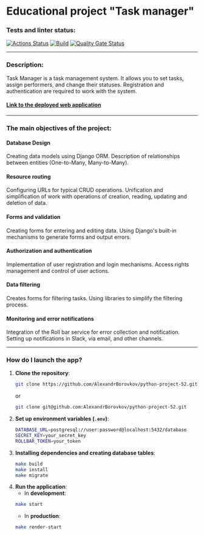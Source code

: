 # Educational project "Task manager" #

### Tests and linter status:
[![Actions Status](https://github.com/AlexandrBorovkov/python-project-52/actions/workflows/hexlet-check.yml/badge.svg)](https://github.com/AlexandrBorovkov/python-project-52/actions)
[![Build](https://github.com/AlexandrBorovkov/python-project-52/actions/workflows/build.yml/badge.svg)](https://github.com/AlexandrBorovkov/python-project-52/actions/workflows/build.yml)
[![Quality Gate Status](https://sonarcloud.io/api/project_badges/measure?project=AlexandrBorovkov_python-project-52&metric=alert_status)](https://sonarcloud.io/summary/new_code?id=AlexandrBorovkov_python-project-52)

---

### Description: ###
Task Manager is a task management system. It allows you to set tasks, assign performers, and change their statuses. Registration and authentication are required to work with the system.

#### [Link to the deployed web application](https://python-project-52-zv20.onrender.com) ####

---

### The main objectives of the project: ###
#### Database Design ####
Creating data models using Django ORM.
Description of relationships between entities (One-to-Many, Many-to-Many).
#### Resource routing ####
Configuring URLs for typical CRUD operations.
Unification and simplification of work with operations of creation, reading, updating and deletion of data.
#### Forms and validation ####
Creating forms for entering and editing data.
Using Django's built-in mechanisms to generate forms and output errors.
#### Authorization and authentication ####
Implementation of user registration and login mechanisms.
Access rights management and control of user actions.
#### Data filtering ####
Creates forms for filtering tasks.
Using libraries to simplify the filtering process.
#### Monitoring and error notifications ####
Integration of the Roll bar service for error collection and notification.
Setting up notifications in Slack, via email, and other channels.

---

### How do I launch the app? ###
1. **Clone the repository**:
   ```sh
   git clone https://github.com/AlexandrBorovkov/python-project-52.git
   ```
   or
   ```sh
   git clone git@github.com:AlexandrBorovkov/python-project-52.git
   ```
2. **Set up environment variables (`.env`)**:
   ```sh
   DATABASE_URL=postgresql://user:password@localhost:5432/database
   SECRET_KEY=your_secret_key
   ROLLBAR_TOKEN=your_token
   ```
3. **Installing dependencies and creating database tables**:
   ```sh
   make build
   make install
   make migrate
   ```
4. **Run the application**:
   - In **development**:
    ```sh
    make start
    ```
   - In **production**:
    ```sh
    make render-start
    ```
